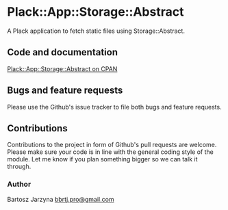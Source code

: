 # Plack::App::Storage::Abstract
A Plack application to fetch static files using Storage::Abstract.

## Code and documentation
[Plack::App::Storage::Abstract on CPAN](https://metacpan.org/release/Plack-App-Storage-Abstract)

## Bugs and feature requests
Please use the Github's issue tracker to file both bugs and feature requests.

## Contributions
Contributions to the project in form of Github's pull requests are
welcome. Please make sure your code is in line with the general
coding style of the module. Let me know if you plan something
bigger so we can talk it through.

### Author
Bartosz Jarzyna <bbrtj.pro@gmail.com>

